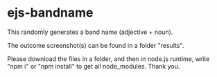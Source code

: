 # ejs-bandname
This randomly generates a band name (adjective + noun). 

The outcome screenshot(s) can be found in a folder "results".

Please download the files in a folder, and then in node.js runtime, write "npm i" or "npm install" to get all node_modules. Thank you.
